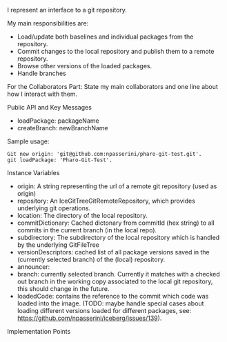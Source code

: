 I represent an interface to a git repository. 

My main responsibilities are:
- Load/update both baselines and individual packages from the repository.
- Commit changes to the local repository and publish them to a remote repository.
- Browse other versions of the loaded packages.
- Handle branches

For the Collaborators Part: State my main collaborators and one line about how I interact with them. 

Public API and Key Messages
- loadPackage: packageName
- createBranch: newBranchName

Sample usage:

    Git new origin: 'git@github.com:npasserini/pharo-git-test.git'.
    git loadPackage: 'Pharo-Git-Test'. 


Instance Variables
- origin: A string representing the url of a remote git repository (used as origin)
- repository:	An IceGitTreeGitRemoteRepository, which provides underlying git operations.
- location: <FileReference> The directory of the local repository.
- commitDictionary: <Dictionary of IceCommitInfo> Cached dictonary from commitId (hex string) to  all commits in the current branch (in the local repo).
- subdirectory: <String> The subdirectory of the local repository which is handled by the underlying GitFileTree
- versionDescriptors: <List of GitFileTreePackageEntry> cached list of all package versions saved in the (currently selected branch) of the (local) repository.
- announcer: <Announcer>
- branch: <String> currently selected branch. Currently it matches with a checked out branch in the working copy associated to the local git repository, this should change in the future.
- loadedCode:  <IceCommit> contains the reference to the commit which code was loaded into the image. (TODO: maybe handle special cases about loading different versions loaded for different packages, see: https://github.com/npasserini/iceberg/issues/139).

Implementation Points